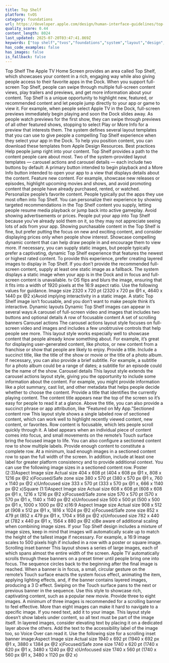 ```yaml
---
title: Top Shelf
platform: tvOS
category: foundations
url: https://developer.apple.com/design/human-interface-guidelines/top-shelf
quality_score: 0.44
content_length: 8024
last_updated: 2025-07-20T03:47:41.869Z
keywords: ["top shelf","tvos","foundations","system","layout","design","buttons","images","controls","accessibility"]
has_code_examples: false
has_images: false
is_fallback: false
---
```


Top Shelf The Apple TV Home Screen provides an area called Top Shelf, which showcases your content in a rich, engaging way while also giving people access to their favorite apps in the Dock. When you support full-screen Top Shelf, people can swipe through multiple full-screen content views, play trailers and previews, and get more information about your content. Top Shelf is a unique opportunity to highlight new, featured, or recommended content and let people jump directly to your app or game to view it. For example, when people select Apple TV in the Dock, full-screen previews immediately begin playing and soon the Dock slides away. As people watch previews for the first show, they can swipe through previews of all other featured shows, stopping to select Play or More Info for a preview that interests them. The system defines several layout templates that you can use to give people a compelling Top Shelf experience when they select your app in the Dock. To help you position content, you can download these templates from Apple Design Resources. Best practices Help people jump right into your content. Top Shelf provides a path to the content people care about most. Two of the system-provided layout templates — carousel actions and carousel details — each include two buttons by default: A primary button intended to begin playback and a More Info button intended to open your app to a view that displays details about the content. Feature new content. For example, showcase new releases or episodes, highlight upcoming movies and shows, and avoid promoting content that people have already purchased, rented, or watched. Personalize people’s favorite content. People typically put the apps they use most often into Top Shelf. You can personalize their experience by showing targeted recommendations in the Top Shelf content you supply, letting people resume media playback or jump back into active gameplay. Avoid showing advertisements or prices. People put your app into Top Shelf because you’ve already sold them on it, so they may not appreciate seeing lots of ads from your app. Showing purchasable content in the Top Shelf is fine, but prefer putting the focus on new and exciting content, and consider displaying prices only when people show interest. Showcase compelling dynamic content that can help draw people in and encourage them to view more. If necessary, you can supply static images, but people typically prefer a captivating, dynamic Top Shelf experience that features the newest or highest rated content. To provide this experience, prefer creating layered images to display in Top Shelf. If you don’t provide the recommended full-screen content, supply at least one static image as a fallback. The system displays a static image when your app is in the Dock and in focus and full-screen content is unavailable. tv OS flips and blurs the image, ensuring that it fits into a width of 1920 pixels at the 16:9 aspect ratio. Use the following values for guidance. Image size 2320 x 720 pt (2320 x 720 px @1 x, 4640 x 1440 px @2 x)Avoid implying interactivity in a static image. A static Top Shelf image isn’t focusable, and you don’t want to make people think it’s interactive. Dynamic layouts Dynamic Top Shelf images can appear in several ways:A carousel of full-screen video and images that includes two buttons and optional details A row of focusable content A set of scrolling banners Carousel actions The carousel actions layout style focuses on full-screen video and images and includes a few unobtrusive controls that help people see more. This layout style works especially well to showcase content that people already know something about. For example, it’s great for displaying user-generated content, like photos, or new content from a franchise or show that people are likely to enjoy. Provide a title. Include a succinct title, like the title of the show or movie or the title of a photo album. If necessary, you can also provide a brief subtitle. For example, a subtitle for a photo album could be a range of dates; a subtitle for an episode could be the name of the show. Carousel details This layout style extends the carousel actions layout style, giving you the opportunity to include some information about the content. For example, you might provide information like a plot summary, cast list, and other metadata that helps people decide whether to choose the content. Provide a title that identifies the currently playing content. The content title appears near the top of the screen so it’s easy for people to read it at a glance. Above the title, you can also provide a succinct phrase or app attribution, like “Featured on My App.”Sectioned content row This layout style shows a single labeled row of sectioned content, which can work well to highlight recently viewed content, new content, or favorites. Row content is focusable, which lets people scroll quickly through it. A label appears when an individual piece of content comes into focus, and small movements on the remote’s Touch surface bring the focused image to life. You can also configure a sectioned content row to show multiple labels. Provide enough content to constitute a complete row. At a minimum, load enough images in a sectioned content row to span the full width of the screen. In addition, include at least one label for greater platform consistency and to provide additional context. You can use the following image sizes in a sectioned content row. Poster (2:3)Aspect Image size Actual size 404 x 608 pt (404 x 608 px @1 x, 808 x 1216 px @2 x)Focused/Safe zone size 380 x 570 pt (380 x 570 px @1 x, 760 x 1140 px @2 x)Unfocused size 333 x 570 pt (333 x 570 px @1 x, 666 x 1140 px @2 x)Square (1:1)Aspect Image size Actual size 608 x 608 pt (608 x 608 px @1 x, 1216 x 1216 px @2 x)Focused/Safe zone size 570 x 570 pt (570 x 570 px @1 x, 1140 x 1140 px @2 x)Unfocused size 500 x 500 pt (500 x 500 px @1 x, 1000 x 1000 px @2 x)16:9 Aspect Image size Actual size 908 x 512 pt (908 x 512 px @1 x, 1816 x 1024 px @2 x)Focused/Safe zone size 852 x 479 pt (852 x 479 px @1 x, 1704 x 958 px @2 x)Unfocused size 782 x 440 pt (782 x 440 px @1 x, 1564 x 880 px @2 x)Be aware of additional scaling when combining image sizes. If your Top Shelf design includes a mixture of image sizes, keep in mind that images will automatically scale up to match the height of the tallest image if necessary. For example, a 16:9 image scales to 500 pixels high if included in a row with a poster or square image. Scrolling inset banner This layout shows a series of large images, each of which spans almost the entire width of the screen. Apple TV automatically scrolls through these banners on a preset timer until people bring one into focus. The sequence circles back to the beginning after the final image is reached. When a banner is in focus, a small, circular gesture on the remote’s Touch surface enacts the system focus effect, animating the item, applying lighting effects, and, if the banner contains layered images, producing a 3 D effect. Swiping on the Touch surface pans to the next or previous banner in the sequence. Use this style to showcase rich, captivating content, such as a popular new movie. Provide three to eight images. A minimum of three images is recommended for a scrolling banner to feel effective. More than eight images can make it hard to navigate to a specific image. If you need text, add it to your image. This layout style doesn’t show labels under content, so all text must be part of the image itself. In layered images, consider elevating text by placing it on a dedicated layer above the others. Add the text to the accessibility label of the image too, so Voice Over can read it. Use the following size for a scrolling inset banner image:Aspect Image size Actual size 1940 x 692 pt (1940 x 692 px @1 x, 3880 x 1384 px @2 x)Focused/Safe zone size 1740 x 620 pt (1740 x 620 px @1 x, 3480 x 1240 px @2 x)Unfocused size 1740 x 560 pt (1740 x 560 px @1 x, 3480 x 1120 px @2 x)